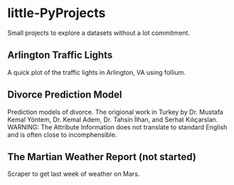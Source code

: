 # <c>little-PyProjects</c>
Small projects to explore a datasets without a lot commitment. 

## Arlington Traffic Lights
A quick plot of the traffic lights in Arlington, VA using follium. 

## Divorce Prediction Model
Prediction models of divorce. The origional work in Turkey by Dr. Mustafa Kemal Yöntem, Dr. Kemal Adem, Dr. Tahsin İlhan, and Serhat Kılıçarslan.
WARNING: The Attribute Information does not translate to standard English and is often close to incomphensible.

## The Martian Weather Report (not started)
Scraper to get last week of weather on Mars.


